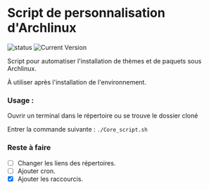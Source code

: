 # Script de personnalisation d'Archlinux
![status](https://img.shields.io/badge/status-alpha-red.svg) ![Current Version](https://img.shields.io/badge/version-1-yellow.svg)

Script pour automatiser l'installation de thèmes et de paquets sous Archlinux.

À utiliser après l'installation de l'environnement.

### Usage :

Ouvrir un terminal dans le répertoire ou se trouve le dossier cloné

Entrer la commande suivante :
`./Core_script.sh`

### Reste à faire
- [ ] Changer les liens des répertoires.
- [ ] Ajouter cron.
- [X] Ajouter les raccourcis.

